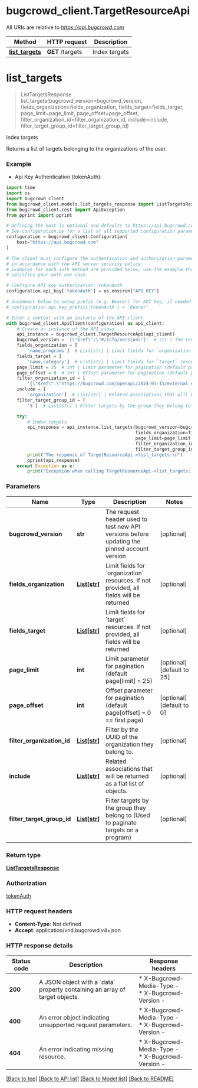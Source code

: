 # bugcrowd_client.TargetResourceApi

All URIs are relative to *https://api.bugcrowd.com*

Method | HTTP request | Description
------------- | ------------- | -------------
[**list_targets**](TargetResourceApi.md#list_targets) | **GET** /targets | Index targets


# **list_targets**
> ListTargetsResponse list_targets(bugcrowd_version=bugcrowd_version, fields_organization=fields_organization, fields_target=fields_target, page_limit=page_limit, page_offset=page_offset, filter_organization_id=filter_organization_id, include=include, filter_target_group_id=filter_target_group_id)

Index targets

Returns a list of targets belonging to the organizations of the user.

### Example

* Api Key Authentication (tokenAuth):

```python
import time
import os
import bugcrowd_client
from bugcrowd_client.models.list_targets_response import ListTargetsResponse
from bugcrowd_client.rest import ApiException
from pprint import pprint

# Defining the host is optional and defaults to https://api.bugcrowd.com
# See configuration.py for a list of all supported configuration parameters.
configuration = bugcrowd_client.Configuration(
    host="https://api.bugcrowd.com"
)

# The client must configure the authentication and authorization parameters
# in accordance with the API server security policy.
# Examples for each auth method are provided below, use the example that
# satisfies your auth use case.

# Configure API key authorization: tokenAuth
configuration.api_key['tokenAuth'] = os.environ["API_KEY"]

# Uncomment below to setup prefix (e.g. Bearer) for API key, if needed
# configuration.api_key_prefix['tokenAuth'] = 'Bearer'

# Enter a context with an instance of the API client
with bugcrowd_client.ApiClient(configuration) as api_client:
    # Create an instance of the API class
    api_instance = bugcrowd_client.TargetResourceApi(api_client)
    bugcrowd_version = '{\"$ref\":\"#/info/version\"}'  # str | The request header used to test new API versions before updating the pinned account version (optional)
    fields_organization = [
        'name,programs']  # List[str] | Limit fields for `organization` resources. If not provided, all fields will be returned (optional)
    fields_target = [
        'name,category']  # List[str] | Limit fields for `target` resources. If not provided, all fields will be returned (optional)
    page_limit = 25  # int | Limit parameter for pagination (default page[limit] = 25) (optional) (default to 25)
    page_offset = 0  # int | Offset parameter for pagination (default page[offset] = 0 == first page) (optional) (default to 0)
    filter_organization_id = [
        '{\"$ref\":\"https://bugcrowd.com/openapi/2024-01-11/external_elements.yml#/general_helpers/ValidUUID\"}']  # List[str] | Filter by the UUID of the organization they belong to. (optional)
    include = [
        'organization']  # List[str] | Related associations that will be returned as a flat list of objects. (optional)
    filter_target_group_id = [
        '5']  # List[str] | Filter targets by the group they belong to (Used to paginate targets on a program) (optional)

    try:
        # Index targets
        api_response = api_instance.list_targets(bugcrowd_version=bugcrowd_version,
                                                 fields_organization=fields_organization, fields_target=fields_target,
                                                 page_limit=page_limit, page_offset=page_offset,
                                                 filter_organization_id=filter_organization_id, include=include,
                                                 filter_target_group_id=filter_target_group_id)
        print("The response of TargetResourceApi->list_targets:\n")
        pprint(api_response)
    except Exception as e:
        print("Exception when calling TargetResourceApi->list_targets: %s\n" % e)
```



### Parameters


Name | Type | Description  | Notes
------------- | ------------- | ------------- | -------------
 **bugcrowd_version** | **str**| The request header used to test new API versions before updating the pinned account version | [optional] 
 **fields_organization** | [**List[str]**](str.md)| Limit fields for &#x60;organization&#x60; resources. If not provided, all fields will be returned | [optional] 
 **fields_target** | [**List[str]**](str.md)| Limit fields for &#x60;target&#x60; resources. If not provided, all fields will be returned | [optional] 
 **page_limit** | **int**| Limit parameter for pagination (default page[limit] &#x3D; 25) | [optional] [default to 25]
 **page_offset** | **int**| Offset parameter for pagination (default page[offset] &#x3D; 0 &#x3D;&#x3D; first page) | [optional] [default to 0]
 **filter_organization_id** | [**List[str]**](str.md)| Filter by the UUID of the organization they belong to. | [optional] 
 **include** | [**List[str]**](str.md)| Related associations that will be returned as a flat list of objects. | [optional] 
 **filter_target_group_id** | [**List[str]**](str.md)| Filter targets by the group they belong to (Used to paginate targets on a program) | [optional] 

### Return type

[**ListTargetsResponse**](ListTargetsResponse.md)

### Authorization

[tokenAuth](../README.md#tokenAuth)

### HTTP request headers

 - **Content-Type**: Not defined
 - **Accept**: application/vnd.bugcrowd.v4+json

### HTTP response details

| Status code | Description | Response headers |
|-------------|-------------|------------------|
**200** | A JSON object with a &#x60;data&#x60; property containing an array of target objects. |  * X-Bugcrowd-Media-Type -  <br>  * X-Bugcrowd-Version -  <br>  |
**400** | An error object indicating unsupported request parameters. |  * X-Bugcrowd-Media-Type -  <br>  * X-Bugcrowd-Version -  <br>  |
**404** | An error indicating missing resource. |  * X-Bugcrowd-Media-Type -  <br>  * X-Bugcrowd-Version -  <br>  |

[[Back to top]](#) [[Back to API list]](../README.md#documentation-for-api-endpoints) [[Back to Model list]](../README.md#documentation-for-models) [[Back to README]](../README.md)

